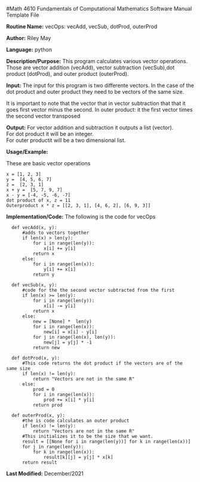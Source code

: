 #Math 4610 Fundamentals of Computational Mathematics Software Manual Template File


**Routine Name:**           vecOps: vecAdd, vecSub, dotProd, outerProd

**Author:** Riley May

**Language:** python

**Description/Purpose:** This program calculates various vector operations. Those are vector addition (vecAdd), vector subtraction (vecSub),dot product (dotProd), and outer product (outerProd).

**Input:** The input for this program is two differente vectors. In the case of the dot product and outer product they need 
to be vectors of the same size. 

It is important to note that the vector that in vector subtraction that
that it goes first vector minus the second. 
In outer product: it the first vector times the second vector transposed

**Output:** 
For vector addition and subtraction it outputs a list (vector).  
For dot product it will be an integer.    
For outer productit will be a two dimensional list. 

**Usage/Example:**

These are basic vector operations

    x = [1, 2, 3]
    y =  [4, 5, 6, 7]
    z =  [2, 3, 1]
    x + y =  [5, 7, 9, 7]
    x - y = [-4, -5, -6, -7]
    dot product of x, z = 11
    Outerproduct x * z = [[2, 3, 1], [4, 6, 2], [6, 9, 3]]

**Implementation/Code:** The following is the code for vecOps


      def vecAdd(x, y):
          #adds to vectors together
          if len(x) > len(y):
              for i in range(len(y)):
                  x[i] += y[i]
              return x
          else:
              for i in range(len(x)):
                  y[i] += x[i]
              return y

      def vecSub(x, y):
          #code for the the second vector subtracted from the first
          if len(x) >= len(y):
              for i in range(len(y)):
                  x[i] -= y[i]
              return x
          else:
              new = [None] *  len(y) 
              for i in range(len(x)):
                  new[i] = x[i] - y[i]
              for j in range(len(x), len(y)):
                  new[j] = y[j] * -1
              return new

      def dotProd(x, y):
          #This code returns the dot product if the vectors are of the same size
          if len(x) != len(y):
              return "Vectors are not in the same R"
          else:
              prod = 0
              for i in range(len(x)):
                  prod += x[i] * y[i]
              return prod

      def outerProd(x, y):
          #the is code calculates an outer product
          if len(x) != len(y):
              return "Vectors are not in the same R"
          #This initializes it to be the size that we want. 
          result = [[None for i in range(len(y))] for k in range(len(x))]
          for j in range(len(y)):
              for k in range(len(x)):
                  result[k][j] = y[j] * x[k]
          return result

**Last Modified:** December/2021
